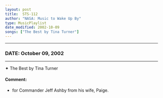 ```yaml
---
layout: post
title:  STS-112
author: "NASA: Music to Wake Up By"
type: MusicPlaylist
date_modified: 2002-10-09
songs: ["The Best by Tina Turner"]
---
```


----
### DATE: October 09, 2002
----
✦ The Best by Tina Turner

#### Comment:
* for Commander Jeff Ashby from his wife, Paige.



<br/>
<center>
	<a target="_blank"
	   href="https://twitter.com/intent/tweet?hashtags=Space,NASA,Playlist,NASAWakeupCalls,SpaceProgram&text={{ page.author}}, '{{ page.songs.first }}' {{ page.title }}, {{ page.date | date: '%B %d, %Y' }}. {{ site.url }}{{ page.url }} @nasawakeupcalls">
	   <i class="fab fa-twitter" alt="Tweet this page" style="font-size: 1.3em;"></i>
	</a>
	&nbsp; 	<i class="fas fa-user-astronaut" style="font-size: 1.5em;"></i> &nbsp;
    <a type="amzn" search="'The Best by Tina Turner'" category="popular music">
        <i class="fab fa-amazon" style="font-size: 1.3em;"></i>
    </a>
</center>
